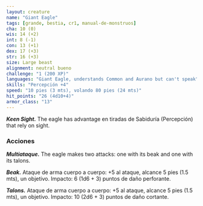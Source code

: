 ```yaml
---
layout: creature
name: "Giant Eagle"
tags: [grande, bestia, cr1, manual-de-monstruos]
cha: 10 (0)
wis: 14 (+2)
int: 8 (-1)
con: 13 (+1)
dex: 17 (+3)
str: 16 (+3)
size: Large beast
alignment: neutral bueno
challenge: "1 (200 XP)"
languages: "Giant Eagle, understands Common and Aurano but can't speak"
skills: "Percepción +4"
speed: "10 pies (3 mts), volando 80 pies (24 mts)"
hit_points: "26 (4d10+4)"
armor_class: "13"
---
```


***Keen Sight.*** The eagle has advantage en tiradas de Sabiduría (Percepción) that rely on sight.

### Acciones

***Multiataque.*** The eagle makes two attacks: one with its beak and one with its talons.

***Beak.*** Ataque de arma cuerpo a cuerpo: +5 al ataque, alcance 5 pies (1.5 mts), un objetivo. Impacto: 6 (1d6 + 3) puntos de daño perforante.

***Talons.*** Ataque de arma cuerpo a cuerpo: +5 al ataque, alcance 5 pies (1.5 mts), un objetivo. Impacto: 10 (2d6 + 3) puntos de daño cortante.